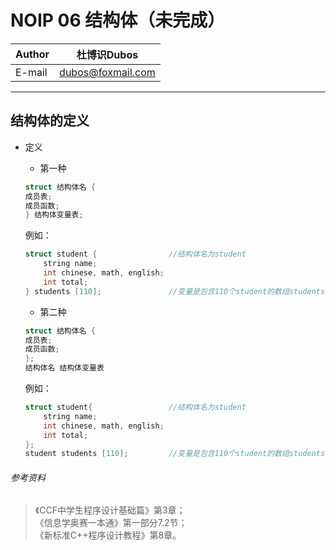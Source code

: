 NOIP 06 结构体（未完成）
======
  
|Author|杜博识Dubos|
|---|---|
|E-mail|dubos@foxmail.com|

------  

## 结构体的定义
* 定义
	* 第一种
  
	```cpp
	struct 结构体名 {
	成员表;
	成员函数;
	} 结构体变量表;
	```
	例如：
	```cpp
	struct student {				//结构体名为student
		string name;  
		int chinese, math, english;  
		int total;
	} students [110];				//变量是包含110个student的数组students
	```
	* 第二种
	```cpp
	struct 结构体名 {  
	成员表;  
	成员函数;
	};
	结构体名 结构体变量表
	```
	例如：
	```cpp
	struct student{					//结构体名为student
		string name;  
		int chinese, math, english;  
		int total;
	};
	student students [110];			//变量是包含110个student的数组students
	```
  

###### 参考资料
> 《CCF中学生程序设计基础篇》第3章；  
> 《信息学奥赛一本通》第一部分7.2节；  
> 《新标准C++程序设计教程》第8章。  
